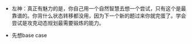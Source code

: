 - 左神：真正有魅力的是，你自己用一个自然智慧去想一个尝试，只有这个是最靠谱的。你背什么状态转移都没用，因为下一个新的题过来你就完蛋了。学会尝试是攻克动态规划最需要锻炼的能力。

- 先想base case
